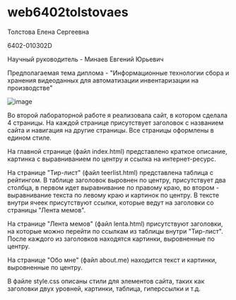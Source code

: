 # web6402tolstovaes

Толстова Елена Сергеевна

6402-010302D

Научный руководитель - Минаев Евгений Юрьевич

Предполагаемая тема диплома - "Информационные технологии сбора и хранения видеоданных для автоматизации инвентаризации на производстве"

![image](https://github.com/user-attachments/assets/f0e11265-0e49-4c01-87c2-46a8841ef688)

Во второй лабораторной работе я реализовала сайт, в котором сделала 4 страницы. На каждой странице присутствует заголовок с названием сайта и навигация на другие страницы. Все страницы оформлены в едином стиле.

На главной странице (файл index.html) представлено краткое описание, картинка с выравниванием по центру и ссылка на интернет-ресурс.

На странице "Тир-лист" (файл teerlist.html) представлена таблица с рейтингом. В таблице заголовок выровнен по центру, присутствует два столбца, в первом идет выравнивание по правому краю, во втором - выравнивание текста по левому краю и картинок по центру. В тексте внутри ячеек присутствуют ссылки, которые ведут на заголовки со страницы "Лента мемов".

На странице "Лента мемов" (файл lenta.html) присутствуют заголовки, на которые можно перейти по ссылкам из таблицы внутри "Тир-лист". После каждого из заголовков находятся картинки, выровненные по центру.

На странице "Обо мне" (файл about.me) находится текст и картинки, выровненные по центру.

В файле style.css описаны стили для элементов сайта, таких как заголовки двух уровней, картинки, таблица, гиперссылки и т.д.

